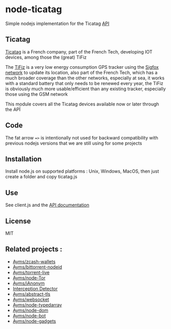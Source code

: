 node-ticatag
===

Simple nodejs implementation for the Ticatag [API](https://developers.ticatag.com/api/)

## Ticatag

[Ticatag](http://ticatag.com/) is a French company, part of the French Tech, developing IOT devices, among those the (great) TiFiz

The [TiFiz](http://mytifiz.com) is a very low energy consumption GPS tracker using the [Sigfox network](http://www.sigfox.com/en/coverage) to update its location, also part of the French Tech, which has a much broader coverage than the other networks, especially at sea, it works with a standard battery that only needs to be renewed every year, the TiFiz is obviously much more usable/efficient than any existing tracker, especially those using the GSM network

This module covers all the Ticatag devices available now or later through the APÏ

## Code

The fat arrow ``=>`` is intentionally not used for backward compatibility with previous nodejs versions that we are still using for some projects

## Installation

Install node.js on supported platforms : Unix, Windows, MacOS, then just create a folder and copy ticatag.js

## Use

See client.js and the [API documentation](https://developers.ticatag.com/api/)

## License

MIT

## Related projects :

* [Ayms/zcash-wallets](https://github.com/Ayms/zcash-wallets)
* [Ayms/bittorrent-nodeid](https://github.com/Ayms/bittorrent-nodeid)
* [Ayms/torrent-live](https://github.com/Ayms/torrent-live)
* [Ayms/node-Tor](https://github.com/Ayms/node-Tor)
* [Ayms/iAnonym](https://github.com/Ayms/iAnonym)
* [Interception Detector](http://www.ianonym.com/intercept.html)
* [Ayms/abstract-tls](https://github.com/Ayms/abstract-tls)
* [Ayms/websocket](https://github.com/Ayms/websocket)
* [Ayms/node-typedarray](https://github.com/Ayms/node-typedarray)
* [Ayms/node-dom](https://github.com/Ayms/node-dom)
* [Ayms/node-bot](https://github.com/Ayms/node-bot)
* [Ayms/node-gadgets](https://github.com/Ayms/node-gadgets)

